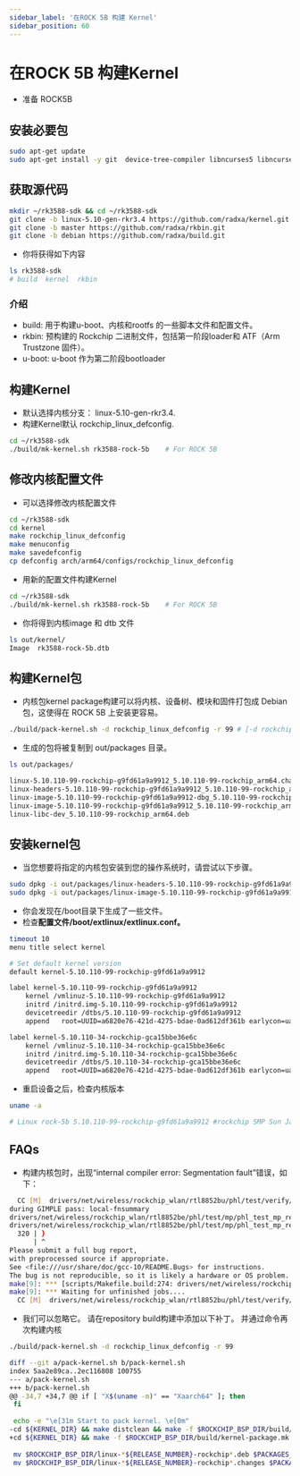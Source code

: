 ```yaml
---
sidebar_label: '在ROCK 5B 构建 Kernel'
sidebar_position: 60
---
```


# 在ROCK 5B 构建Kernel

- 准备 ROCK5B

## 安装必要包

```bash
sudo apt-get update
sudo apt-get install -y git  device-tree-compiler libncurses5 libncurses5-dev build-essential libssl-dev mtools bc python dosfstools bison flex rsync u-boot-tools make mtools
```

## 获取源代码

```bash
mkdir ~/rk3588-sdk && cd ~/rk3588-sdk
git clone -b linux-5.10-gen-rkr3.4 https://github.com/radxa/kernel.git
git clone -b master https://github.com/radxa/rkbin.git
git clone -b debian https://github.com/radxa/build.git
```

- 你将获得如下内容
```bash
ls rk3588-sdk
# build  kernel  rkbin
```

### 介绍

- build: 用于构建u-boot、内核和rootfs 的一些脚本文件和配置文件。
- rkbin: 预构建的 Rockchip 二进制文件，包括第一阶段loader和 ATF（Arm Trustzone 固件）。
- u-boot: u-boot 作为第二阶段bootloader

## 构建Kernel

- 默认选择内核分支： linux-5.10-gen-rkr3.4.
- 构建Kernel默认 rockchip_linux_defconfig.

```bash
cd ~/rk3588-sdk
./build/mk-kernel.sh rk3588-rock-5b    # For ROCK 5B
```

## 修改内核配置文件

- 可以选择修改内核配置文件

```bash
cd ~/rk3588-sdk
cd kernel
make rockchip_linux_defconfig
make menuconfig
make savedefconfig
cp defconfig arch/arm64/configs/rockchip_linux_defconfig
```

- 用新的配置文件构建Kernel

```bash
cd ~/rk3588-sdk
./build/mk-kernel.sh rk3588-rock-5b    # For ROCK 5B
```

- 你将得到内核image 和 dtb 文件

```bash
ls out/kernel/
Image  rk3588-rock-5b.dtb
```

## 构建Kernel包

- 内核包kernel package构建可以将内核、设备树、模块和固件打包成 Debian 包，这使得在 ROCK 5B 上安装更容易。

```bash
./build/pack-kernel.sh -d rockchip_linux_defconfig -r 99 # [-d rockchip_linux_defconfig: kernel defconfig] [99: release number]
```

- 生成的包将被复制到 out/packages 目录。

```bash
ls out/packages/

linux-5.10.110-99-rockchip-g9fd61a9a9912_5.10.110-99-rockchip_arm64.changes
linux-headers-5.10.110-99-rockchip-g9fd61a9a9912_5.10.110-99-rockchip_arm64.deb
linux-image-5.10.110-99-rockchip-g9fd61a9a9912-dbg_5.10.110-99-rockchip_arm64.deb
linux-image-5.10.110-99-rockchip-g9fd61a9a9912_5.10.110-99-rockchip_arm64.deb
linux-libc-dev_5.10.110-99-rockchip_arm64.deb
```

## 安装kernel包

- 当您想要将指定的内核包安装到您的操作系统时，请尝试以下步骤。

```bash
sudo dpkg -i out/packages/linux-headers-5.10.110-99-rockchip-g9fd61a9a9912_5.10.110-99-rockchip_arm64.deb
sudo dpkg -i out/packages/linux-image-5.10.110-99-rockchip-g9fd61a9a9912_5.10.110-99-rockchip_arm64.deb
```

- 你会发现在/boot目录下生成了一些文件。
- 检查**配置文件/boot/extlinux/extlinux.conf。**

```bash
timeout 10
menu title select kernel

# Set default kernel version
default kernel-5.10.110-99-rockchip-g9fd61a9a9912

label kernel-5.10.110-99-rockchip-g9fd61a9a9912
    kernel /vmlinuz-5.10.110-99-rockchip-g9fd61a9a9912
    initrd /initrd.img-5.10.110-99-rockchip-g9fd61a9a9912
    devicetreedir /dtbs/5.10.110-99-rockchip-g9fd61a9a9912
    append   root=UUID=a6820e76-421d-4275-bdae-0ad612df361b earlycon=uart8250,mmio32,0xfeb50000 console=ttyFIQ0 console=tty1 consoleblank=0 loglevel=7 panic=10 rootwait rw init=/sbin/init rootfstype=ext4 cgroup_enable=cpuset cgroup_memory=1 cgroup_enable=memory swapaccount=1 irqchip.gicv3_pseudo_nmi=0 switolb=1 coherent_pool=2M

label kernel-5.10.110-34-rockchip-gca15bbe36e6c
    kernel /vmlinuz-5.10.110-34-rockchip-gca15bbe36e6c
    initrd /initrd.img-5.10.110-34-rockchip-gca15bbe36e6c
    devicetreedir /dtbs/5.10.110-34-rockchip-gca15bbe36e6c
    append   root=UUID=a6820e76-421d-4275-bdae-0ad612df361b earlycon=uart8250,mmio32,0xfeb50000 console=ttyFIQ0 console=tty1 consoleblank=0 loglevel=7 panic=10 rootwait rw init=/sbin/init rootfstype=ext4 cgroup_enable=cpuset cgroup_memory=1 cgroup_enable=memory swapaccount=1 irqchip.gicv3_pseudo_nmi=0 switolb=1 coherent_pool=2M
```

-  重启设备之后，检查内核版本

```bash
uname -a

# Linux rock-5b 5.10.110-99-rockchip-g9fd61a9a9912 #rockchip SMP Sun Jan 29 17:51:26 UTC 2023 aarch64 GNU/Linux
```

## FAQs

- 构建内核包时，出现“internal compiler error: Segmentation fault”错误，如下：
```bash
  CC [M]  drivers/net/wireless/rockchip_wlan/rtl8852bu/phl/test/verify/phl_test_verify.o
during GIMPLE pass: local-fnsummary
drivers/net/wireless/rockchip_wlan/rtl8852be/phl/test/mp/phl_test_mp_reg.c: In function 'phl_mp_reg_read_macreg':
drivers/net/wireless/rockchip_wlan/rtl8852be/phl/test/mp/phl_test_mp_reg.c:320:1: internal compiler error: Segmentation fault
  320 | }
      | ^
Please submit a full bug report,
with preprocessed source if appropriate.
See <file:///usr/share/doc/gcc-10/README.Bugs> for instructions.
The bug is not reproducible, so it is likely a hardware or OS problem.
make[9]: *** [scripts/Makefile.build:274: drivers/net/wireless/rockchip_wlan/rtl8852be/phl/test/mp/phl_test_mp_reg.o] Error 1
make[9]: *** Waiting for unfinished jobs....
  CC [M]  drivers/net/wireless/rockchip_wlan/rtl8852bu/phl/test/verify/dbcc/phl_test_dbcc.o
```

- 我们可以忽略它。 请在repository build构建中添加以下补丁。 并通过命令再次构建内核
```bash
./build/pack-kernel.sh -d rockchip_linux_defconfig -r 99
```

```bash
diff --git a/pack-kernel.sh b/pack-kernel.sh
index 5aa2e89ca..2ec116808 100755
--- a/pack-kernel.sh
+++ b/pack-kernel.sh
@@ -34,7 +34,7 @@ if [ "X$(uname -m)" == "Xaarch64" ]; then
 fi
 
 echo -e "\e[31m Start to pack kernel. \e[0m"
-cd ${KERNEL_DIR} && make distclean && make -f $ROCKCHIP_BSP_DIR/build/kernel-package.mk kernel-package
+cd ${KERNEL_DIR} && make -f $ROCKCHIP_BSP_DIR/build/kernel-package.mk kernel-package
 
 mv $ROCKCHIP_BSP_DIR/linux-*${RELEASE_NUMBER}-rockchip*.deb $PACKAGES_DIR
 mv $ROCKCHIP_BSP_DIR/linux-*${RELEASE_NUMBER}-rockchip*.changes $PACKAGES_DIR
```
